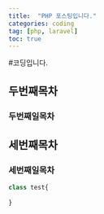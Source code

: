 ```yaml
---
title:  "PHP 포스팅입니다."
categories: coding
tag: [php, laravel]
toc: true
---
```


#코딩입니다.
## 두번째목차
### 두번째일목차

## 세번째목차


### 세번째일목차
```php
class test{
    
}
```
